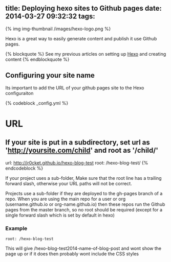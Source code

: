 title: Deploying hexo sites to Github pages
date: 2014-03-27 09:32:32
tags:
---
{% img img-thumbnail /images/hexo-logo.png %}

Hexo is a great way to easily generate content and publish it use Github pages. 

{% blockquote %}
See my previous articles on setting up [Hexo](/tags/hexo) and creating content
{% endblockquote %}

<!-- more -->

## Configuring your site name

Its important to add the URL of your github pages site to the Hexo configuraiton 

{% codeblock _config.yml %}
# URL
## If your site is put in a subdirectory, set url as 'http://yoursite.com/child' and root as '/child/'
url: http://jr0cket.github.io/hexo-blog-test
root: /hexo-blog-test/
{% endcodeblock %}

If your project uses a sub-folder, Make sure that the root line has a trailing forward slash, otherwise your URL paths will not be correct.

Projects use a sub-folder if they are deployed to the gh-pages branch of a repo.  When you are using the main repo for a user or org (username.github.io or org-name.github.io) then these repos run the Github pages from the master branch, so no root should be required (except for a single forward slash which is set by default in hexo)

### Example

```
root: /hexo-blog-test  
```

This will give /hexo-blog-test2014-name-of-blog-post and wont show the page up or if it does then probably wont include the CSS styles

